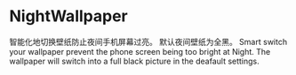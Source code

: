 # NightWallpaper
  智能化地切换壁纸防止夜间手机屏幕过亮。
  默认夜间壁纸为全黑。
  Smart switch your wallpaper prevent the phone screen being too bright at Night.
  The wallpaper will switch into a full black picture in the deafault settings.
